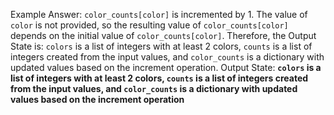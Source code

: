 Example Answer:
`color_counts[color]` is incremented by 1. The value of `color` is not provided, so the resulting value of `color_counts[color]` depends on the initial value of `color_counts[color]`. Therefore, the Output State is: `colors` is a list of integers with at least 2 colors, `counts` is a list of integers created from the input values, and `color_counts` is a dictionary with updated values based on the increment operation.
Output State: **`colors` is a list of integers with at least 2 colors, `counts` is a list of integers created from the input values, and `color_counts` is a dictionary with updated values based on the increment operation**